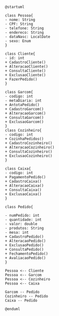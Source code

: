     @startuml

    class Pessoa{
    - nome: String
    - CPF: String
    - telefone: String
    - endereco: String
    - dataNasc: LocalDate
    - sexo: Enum
    }

    class Cliente{
    - id: int
    + CadastroCliente()
    + AlteracaoCliente()
    + ConsultaCliente()
    + ExclusaoCliente()
    + FazerPedido()
    }

    class Garcom{
    - codigo: int
    - metaDiaria: int
    + AntotaPedido()
    + CadastroGarcom()
    + AlteracaoGarcom()
    + ConsultaGarcom()
    + ExclusaoGarcom()
    }
    class Cozinheiro{
    - codigo: int
    + CozinhaPedidos()
    + CadastroCozinheiro()
    + AlteracaoCozinheiro()
    + ConsultaCozinheiro()
    + ExclusaoCozinheiro()
    }

    class Caixa{
    - codigo: int
    + PagamentoPedido()
    + CadastroCaixa()
    + AlteracaoCaixa()
    + ConsultaCaixa()
    + ExclusaoCaixa()
    }

    class Pedido{

    - numPedido: int
    - quantidade: int
    - valor: double
    - produtos: String
    - mesa: int
    + CadastroPedido()
    + AlteracaoPedido()
    + ExclusaoPedido()
    + ConsultaPedido()
    + FechamentoPedido()
    + AvaliacaoPedido()
    }

    Pessoa <-- Cliente
    Pessoa <-- Garcom
    Pessoa <-- Cozinheiro
    Pessoa <-- Caixa

    Garcom -- Pedido
    Cozinheiro -- Pedido
    Caixa -- Pedido

    @enduml